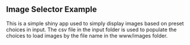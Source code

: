 ## Image Selector Example

This is a simple shiny app used to simply display images based on preset choices in input. The csv file in the input folder is used to populate the choices to load images by the file name in the www/images folder. 